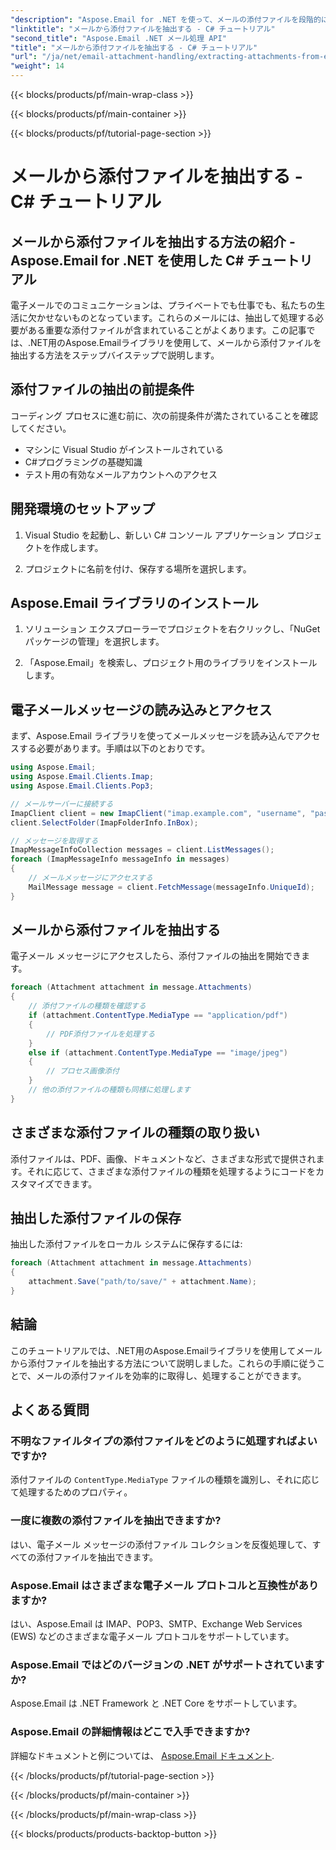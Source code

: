 ```yaml
---
"description": "Aspose.Email for .NET を使って、メールの添付ファイルを段階的に抽出する方法を学びましょう。様々な形式に対応し、簡単に保存できます。"
"linktitle": "メールから添付ファイルを抽出する - C# チュートリアル"
"second_title": "Aspose.Email .NET メール処理 API"
"title": "メールから添付ファイルを抽出する - C# チュートリアル"
"url": "/ja/net/email-attachment-handling/extracting-attachments-from-email-csharp-walkthrough/"
"weight": 14
---
```


{{< blocks/products/pf/main-wrap-class >}}

{{< blocks/products/pf/main-container >}}

{{< blocks/products/pf/tutorial-page-section >}}

# メールから添付ファイルを抽出する - C# チュートリアル


## メールから添付ファイルを抽出する方法の紹介 - Aspose.Email for .NET を使用した C# チュートリアル

電子メールでのコミュニケーションは、プライベートでも仕事でも、私たちの生活に欠かせないものとなっています。これらのメールには、抽出して処理する必要がある重要な添付ファイルが含まれていることがよくあります。この記事では、.NET用のAspose.Emailライブラリを使用して、メールから添付ファイルを抽出する方法をステップバイステップで説明します。

## 添付ファイルの抽出の前提条件

コーディング プロセスに進む前に、次の前提条件が満たされていることを確認してください。

- マシンに Visual Studio がインストールされている
- C#プログラミングの基礎知識
- テスト用の有効なメールアカウントへのアクセス

## 開発環境のセットアップ

1. Visual Studio を起動し、新しい C# コンソール アプリケーション プロジェクトを作成します。

2. プロジェクトに名前を付け、保存する場所を選択します。

## Aspose.Email ライブラリのインストール

1. ソリューション エクスプローラーでプロジェクトを右クリックし、「NuGet パッケージの管理」を選択します。

2. 「Aspose.Email」を検索し、プロジェクト用のライブラリをインストールします。

## 電子メールメッセージの読み込みとアクセス

まず、Aspose.Email ライブラリを使ってメールメッセージを読み込んでアクセスする必要があります。手順は以下のとおりです。

```csharp
using Aspose.Email;
using Aspose.Email.Clients.Imap;
using Aspose.Email.Clients.Pop3;

// メールサーバーに接続する
ImapClient client = new ImapClient("imap.example.com", "username", "password");
client.SelectFolder(ImapFolderInfo.InBox);

// メッセージを取得する
ImapMessageInfoCollection messages = client.ListMessages();
foreach (ImapMessageInfo messageInfo in messages)
{
    // メールメッセージにアクセスする
    MailMessage message = client.FetchMessage(messageInfo.UniqueId);
}
```

## メールから添付ファイルを抽出する

電子メール メッセージにアクセスしたら、添付ファイルの抽出を開始できます。

```csharp
foreach (Attachment attachment in message.Attachments)
{
    // 添付ファイルの種類を確認する
    if (attachment.ContentType.MediaType == "application/pdf")
    {
        // PDF添付ファイルを処理する
    }
    else if (attachment.ContentType.MediaType == "image/jpeg")
    {
        // プロセス画像添付
    }
    // 他の添付ファイルの種類も同様に処理します
}
```

## さまざまな添付ファイルの種類の取り扱い

添付ファイルは、PDF、画像、ドキュメントなど、さまざまな形式で提供されます。それに応じて、さまざまな添付ファイルの種類を処理するようにコードをカスタマイズできます。

## 抽出した添付ファイルの保存

抽出した添付ファイルをローカル システムに保存するには:

```csharp
foreach (Attachment attachment in message.Attachments)
{
    attachment.Save("path/to/save/" + attachment.Name);
}
```

## 結論

このチュートリアルでは、.NET用のAspose.Emailライブラリを使用してメールから添付ファイルを抽出する方法について説明しました。これらの手順に従うことで、メールの添付ファイルを効率的に取得し、処理することができます。

## よくある質問

### 不明なファイルタイプの添付ファイルをどのように処理すればよいですか?

添付ファイルの `ContentType.MediaType` ファイルの種類を識別し、それに応じて処理するためのプロパティ。

### 一度に複数の添付ファイルを抽出できますか?

はい、電子メール メッセージの添付ファイル コレクションを反復処理して、すべての添付ファイルを抽出できます。

### Aspose.Email はさまざまな電子メール プロトコルと互換性がありますか?

はい、Aspose.Email は IMAP、POP3、SMTP、Exchange Web Services (EWS) などのさまざまな電子メール プロトコルをサポートしています。

### Aspose.Email ではどのバージョンの .NET がサポートされていますか?

Aspose.Email は .NET Framework と .NET Core をサポートしています。

### Aspose.Email の詳細情報はどこで入手できますか?

詳細なドキュメントと例については、 [Aspose.Email ドキュメント](https://reference。aspose.com/email/net/).

{{< /blocks/products/pf/tutorial-page-section >}}

{{< /blocks/products/pf/main-container >}}

{{< /blocks/products/pf/main-wrap-class >}}

{{< blocks/products/products-backtop-button >}}